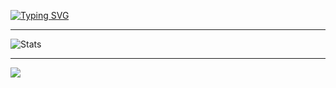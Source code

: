 [![Typing SVG](https://readme-typing-svg.demolab.com?font=Fira+Code&pause=1000&color=EFF727&width=435&lines=Hello%2C+i'am+Adielson+%F0%9F%91%8B)](https://git.io/typing-svg)

---

![Stats](https://github-readme-stats.vercel.app/api?username=Adielson-Cordeiro&theme=highcontrast&show_icons=truelocale=pt-br)

---


<img src="https://img.shields.io/static/v1?label=Overview&message=Adielson&color=f8efd4&style=for-the-badge&logo=GitHub">

